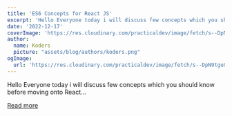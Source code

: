 ```yaml
---
title: 'ES6 Concepts for React JS'
excerpt: 'Hello Everyone today i will discuss few concepts which you should know before moving onto React...'
date: '2022-12-17'
coverImage: 'https://res.cloudinary.com/practicaldev/image/fetch/s--DpN9tgu0--/c_imagga_scale,f_auto,fl_progressive,h_420,q_auto,w_1000/https://dev-to-uploads.s3.amazonaws.com/uploads/articles/9dya3xy27xysswts7igr.jpg'
author:
  name: Koders
  picture: "assets/blog/authors/koders.png"
ogImage:
  url: 'https://res.cloudinary.com/practicaldev/image/fetch/s--DpN9tgu0--/c_imagga_scale,f_auto,fl_progressive,h_420,q_auto,w_1000/https://dev-to-uploads.s3.amazonaws.com/uploads/articles/9dya3xy27xysswts7igr.jpg'
---
```


Hello Everyone today i will discuss few concepts which you should know before moving onto React...

[Read more](https://dev.to/shubhamtiwari909/es6-concepts-for-react-js-51ok)
